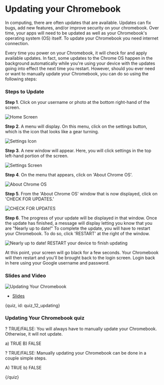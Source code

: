 # Updating your Chromebook

In computing, there are often updates that are available. Updates can fix bugs, add new features, and/or improve security on your chromebook. Over time, your apps will need to be updated as well as your Chromebook's operating system (OS) itself. To update your Chromebook you need internet connection.

Every time you power on your Chromebook, it will check for and apply available updates. In fact, some updates to the Chrome OS happen in the background automatically while you're using your device with the updates going into effect the next time you restart. However, should you ever need or want to manually update your Chromebook, you can do so using the following steps:


### Steps to Update

**Step 1**. Click on your username or photo at the bottom right-hand of the screen.

![Home Screen](images/12_updating/12_chromebookintro_updating-2.png)

**Step 2**. A menu will display. On this menu, click on the settings button, which is the icon that looks like a gear turning.

![Settings Icon](images/12_updating/12_chromebookintro_updating-3.png)

**Step 3**. A new window will appear. Here, you will click settings in the top left-hand portion of the screen.

![Settings Screen](images/12_updating/12_chromebookintro_updating-4.png)

**Step 4**. On the menu that appears, click on 'About Chrome OS'. 

![About Chrome OS](images/12_updating/12_chromebookintro_updating-5.png)

**Step 5**. From the 'About Chrome OS' window that is now displayed, click on 'CHECK FOR UPDATES.' 

![CHECK FOR UPDATES](images/12_updating/12_chromebookintro_updating-6.png)

**Step 6**. The progress of your update will be displayed in that window. Once the update has finished, a message will display letting you know that you are "Nearly up to date!" To complete the update, you will have to restart your Chromebook. To do so, click 'RESTART' at the right of the window.

![Nearly up to date! RESTART your device to finish updating](images/12_updating/12_chromebookintro_updating-8.png)

At this point, your screen will go black for a few seconds. Your Chromebook will then restart and you'll be brought back to the login screen. Login back in here using your Google username and password.  

### Slides and Video

![Updating Your Chromebook]()

* [Slides](https://docs.google.com/presentation/d/1ypTp6aMvOIW9vlMDaeLEML4GIMaSKu2gn5o_QrtOE_o/edit?usp=sharing)


{quiz, id: quiz_12_updating}

### Updating Your Chromebook quiz

? TRUE/FALSE: You will always have to manually update your Chromebook. Otherwise, it will not update.

a) TRUE
B) FALSE

? TRUE/FALSE: Manually updating your Chromebook can be done in a couple simple steps.

A) TRUE
b) FALSE


{/quiz}

